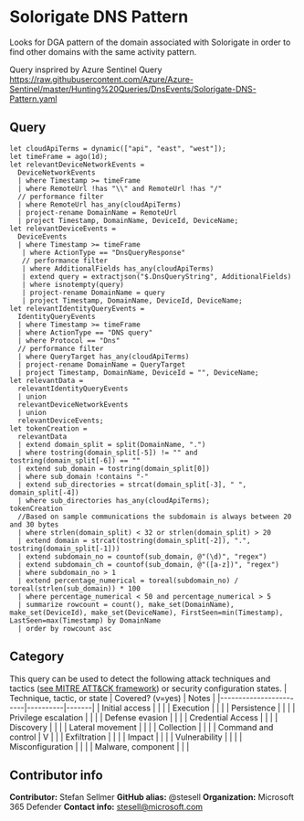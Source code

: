 # Solorigate DNS Pattern
Looks for DGA pattern of the domain associated with Solorigate in order to find other domains with the same activity pattern.

Query insprired by Azure Sentinel Query https://raw.githubusercontent.com/Azure/Azure-Sentinel/master/Hunting%20Queries/DnsEvents/Solorigate-DNS-Pattern.yaml
## Query
```
let cloudApiTerms = dynamic(["api", "east", "west"]);
let timeFrame = ago(1d);
let relevantDeviceNetworkEvents = 
  DeviceNetworkEvents  
  | where Timestamp >= timeFrame      
  | where RemoteUrl !has "\\" and RemoteUrl !has "/"
  // performance filter
  | where RemoteUrl has_any(cloudApiTerms)
  | project-rename DomainName = RemoteUrl  
  | project Timestamp, DomainName, DeviceId, DeviceName;
let relevantDeviceEvents =   
  DeviceEvents 
  | where Timestamp >= timeFrame        
   | where ActionType == "DnsQueryResponse"    
   // performance filter
   | where AdditionalFields has_any(cloudApiTerms)
   | extend query = extractjson("$.DnsQueryString", AdditionalFields)  
   | where isnotempty(query)   
   | project-rename DomainName = query   
   | project Timestamp, DomainName, DeviceId, DeviceName;
let relevantIdentityQueryEvents =      
  IdentityQueryEvents 
  | where Timestamp >= timeFrame        
  | where ActionType == "DNS query"
  | where Protocol == "Dns"    
  // performance filter
  | where QueryTarget has_any(cloudApiTerms)
  | project-rename DomainName = QueryTarget   
  | project Timestamp, DomainName, DeviceId = "", DeviceName;
let relevantData =     
  relevantIdentityQueryEvents
  | union
  relevantDeviceNetworkEvents  
  | union
  relevantDeviceEvents;  
let tokenCreation = 
  relevantData      
  | extend domain_split = split(DomainName, ".")
  | where tostring(domain_split[-5]) != "" and tostring(domain_split[-6]) == ""
  | extend sub_domain = tostring(domain_split[0])
  | where sub_domain !contains "-"
  | extend sub_directories = strcat(domain_split[-3], " ", domain_split[-4])
  | where sub_directories has_any(cloudApiTerms);    
tokenCreation
  //Based on sample communications the subdomain is always between 20 and 30 bytes
  | where strlen(domain_split) < 32 or strlen(domain_split) > 20
  | extend domain = strcat(tostring(domain_split[-2]), ".", tostring(domain_split[-1])) 
  | extend subdomain_no = countof(sub_domain, @"(\d)", "regex")
  | extend subdomain_ch = countof(sub_domain, @"([a-z])", "regex")
  | where subdomain_no > 1
  | extend percentage_numerical = toreal(subdomain_no) / toreal(strlen(sub_domain)) * 100
  | where percentage_numerical < 50 and percentage_numerical > 5       
  | summarize rowcount = count(), make_set(DomainName), make_set(DeviceId), make_set(DeviceName), FirstSeen=min(Timestamp), LastSeen=max(Timestamp) by DomainName
  | order by rowcount asc
```
## Category
This query can be used to detect the following attack techniques and tactics ([see MITRE ATT&CK framework](https://attack.mitre.org/)) or security configuration states.
| Technique, tactic, or state | Covered? (v=yes) | Notes |
|------------------------|----------|-------|
| Initial access |  |  |
| Execution |  |  |
| Persistence |  |  | 
| Privilege escalation |  |  |
| Defense evasion | |  | 
| Credential Access |  |  | 
| Discovery |  |  | 
| Lateral movement |  |  | 
| Collection |  |  | 
| Command and control | V |  | 
| Exfiltration |  |  | 
| Impact |  |  |
| Vulnerability |  |  |
| Misconfiguration |  |  |
| Malware, component |  |  |

## Contributor info
**Contributor:** Stefan Sellmer
**GitHub alias:** @stesell
**Organization:** Microsoft 365 Defender
**Contact info:** stesell@microsoft.com